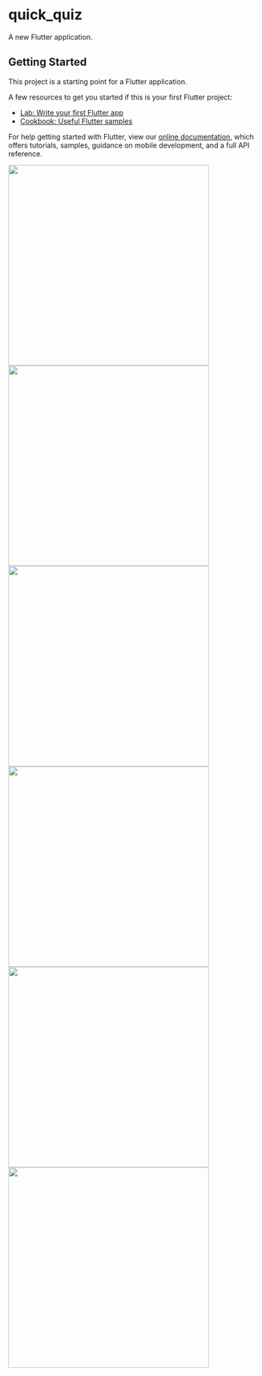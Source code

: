 # quick_quiz

A new Flutter application.

## Getting Started

This project is a starting point for a Flutter application.

A few resources to get you started if this is your first Flutter project:

- [Lab: Write your first Flutter app](https://flutter.dev/docs/get-started/codelab)
- [Cookbook: Useful Flutter samples](https://flutter.dev/docs/cookbook)

For help getting started with Flutter, view our
[online documentation](https://flutter.dev/docs), which offers tutorials,
samples, guidance on mobile development, and a full API reference.



<img width="400" src="https://user-images.githubusercontent.com/26114744/175948354-4ef7bfe6-1405-42e7-81fa-a300469d3403.PNG">

<img width="400" src="https://user-images.githubusercontent.com/26114744/175947419-4f3e56f1-5071-4278-ab0d-4a05ac9427dc.PNG">

<img width="400" src="https://user-images.githubusercontent.com/26114744/175948415-d809cbfa-c3c3-48cb-b6d3-8df5cc9532e2.PNG">

<img width="400" src="https://user-images.githubusercontent.com/26114744/175948460-a097fcb3-854a-405d-b10e-b5ce93c4ade4.PNG">

<img width="400" src="https://user-images.githubusercontent.com/26114744/175948507-783eaadc-f95a-4ee0-b744-ea222e7b7fad.PNG">

<img width="400" src="https://user-images.githubusercontent.com/26114744/175948571-9c952693-4af2-4ff5-9181-a362d5c9a6d9.PNG">

